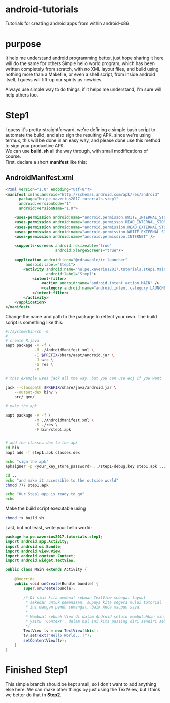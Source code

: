 # android-tutorials
Tutorials for creating android apps from within android-x86

# purpose
It help me understand android programming better, just hope sharing it here will do the same for others
Simple hello world program, which has been written completely from scratch, with no XML layout files,
and build using nothing more than a Makefile, or even a shell script, from inside android itself, I guess will
lift-up our spirits as newbies.

Always use simple way to do things, if it helps me understand, I'm sure will help others too.

# Step1
I guess it's pretty straightforward, we're defining a simple bash script to automate the build, and also sign the resulting APK,
since we're using termux, this will be done in an easy way, and please done use this method to sign your productive APK.     
We can use **build.sh** all the way through, with small modifications of course.     
First, declare a short **manifest** like this:    
## AndroidManifest.xml
```xml
<?xml version="1.0" encoding="utf-8"?>
<manifest xmlns:android="http://schemas.android.com/apk/res/android"
      package="hu.pe.xaverius2017.tutorials.step1"
      android:versionCode="1"
      android:versionName="1.0">

    <uses-permission android:name="android.permisson.WRITE_INTERNAL_STORAGE"/>
    <uses-permission android:name="android.permisson.READ_INTERNAL_STORAGE"/>
    <uses-permission android:name="android.permission.READ_EXTERNAL_STORAGE"/>
    <uses-permission android:name="android.permission.WRITE_EXTERNAL_STORAGE"/>
    <uses-permission android:name="android.permission.INTERNET" />
    
    <supports-screens android:resizeable="true"
                      android:xlargeScreens="true"/>

    <application android:icon="@+drawable/ic_launcher"
		 android:label="Step1">
        <activity android:name="hu.pe.xaverius2017.tutorials.step1.Main"
                  android:label="Step1">
            <intent-filter>
                <action android:name="android.intent.action.MAIN" />
                <category android:name="android.intent.category.LAUNCHER" />
            </intent-filter>
        </activity>
    </application>
</manifest>
```
Change the name and path to the package to reflect your own.
The build script is something like this:
```bash
#!/system/bin/sh -e
#
# create R.java
aapt package -v -f \
             -M ./AndroidManifest.xml \
             -I $PREFIX/share/aapt/android.jar \
             -J src \
             -S res \
             -m

# this example uses jack all the way, but you can use ecj if you want

jack --classpath $PREFIX/share/java/android.jar \
	--output-dex bin/ \
	src/ gen/

# make the apk

aapt package -v -f \
             -M ./AndroidManifest.xml \
             -S ./res \
             -F bin/step1.apk


# add the classes.dex to the apk
cd bin
aapt add -f step1.apk classes.dex

echo "sign the apk"
apksigner -p <your_key_store_password> ../step1-debug.key step1.apk ../step1.apk

cd ..
echo "and make it accessible to the outside world"
chmod 777 step1.apk

echo "Our Step1 app is ready to go"
echo

```
Make the build script executable using 
```bash
chmod +x build.sh
```
Last, but not least, write your hello world:
```java
package hu.pe.xaverius2017.tutorials.step1;
import android.app.Activity;
import android.os.Bundle;
import android.view.View;
import android.content.Context;
import android.widget.TextView;

public class Main extends Activity {

	@Override
	public void onCreate(Bundle bundle) {
		super.onCreate(bundle);
		
		/* Di sini kita membuat sebuah TextView sebagai layout
		 * sekedar untuk pemanasan, supaya kita segera mulai tutorial
		 * ini dengan penuh semangat, baik Anda maupun saya.
		 *
		 * Membuat sebuah View di dalam Android selalu membutuhkan minimal satu argumen,
		 * yaitu 'Context', dalam hal ini kita passing diri sendiri sebagai parameter.
		 */
		TextView tv = new TextView(this);
		tv.setText("Hello World...!");
		setContentView(tv);
	}
}

```

# Finished Step1
This simple branch should be kept small, so I don't want to add anything else here.
We can make other things by just using the TextView, but I think we better do that in **Step2**.


